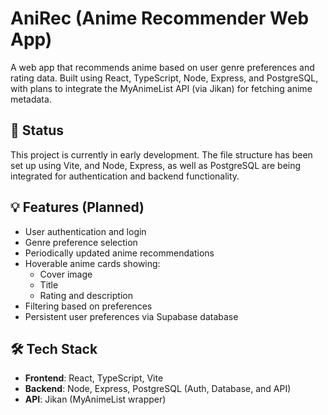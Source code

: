 # AniRec (Anime Recommender Web App)

A web app that recommends anime based on user genre preferences and rating data. Built using React, TypeScript, Node, Express, and PostgreSQL, with plans to integrate the MyAnimeList API (via Jikan) for fetching anime metadata.

## 🚧 Status

This project is currently in early development. The file structure has been set up using Vite, and Node, Express, as well as PostgreSQL are being integrated for authentication and backend functionality.

## 💡 Features (Planned)

- User authentication and login
- Genre preference selection
- Periodically updated anime recommendations
- Hoverable anime cards showing:
  - Cover image
  - Title
  - Rating and description
- Filtering based on preferences
- Persistent user preferences via Supabase database

## 🛠 Tech Stack

- **Frontend**: React, TypeScript, Vite
- **Backend**: Node, Express, PostgreSQL (Auth, Database, and API)
- **API**: Jikan (MyAnimeList wrapper)
